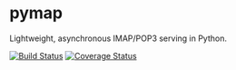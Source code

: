 pymap
=====

Lightweight, asynchronous IMAP/POP3 serving in Python.

[![Build Status](https://travis-ci.org/icgood/mygrate.svg?branch=master)](https://travis-ci.org/icgood/mygrate)
[![Coverage Status](https://coveralls.io/repos/icgood/pymap/badge.svg)](https://coveralls.io/r/icgood/pymap)

